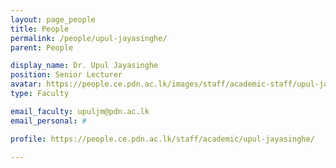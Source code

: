 ```yaml
---
layout: page_people
title: People
permalink: /people/upul-jayasinghe/
parent: People

display_name: Dr. Upul Jayasinghe
position: Senior Lecturer
avatar: https://people.ce.pdn.ac.lk/images/staff/academic-staff/upul-jayasinghe.jpg
type: Faculty

email_faculty: upuljm@pdn.ac.lk
email_personal: #

profile: https://people.ce.pdn.ac.lk/staff/academic/upul-jayasinghe/

---
```

